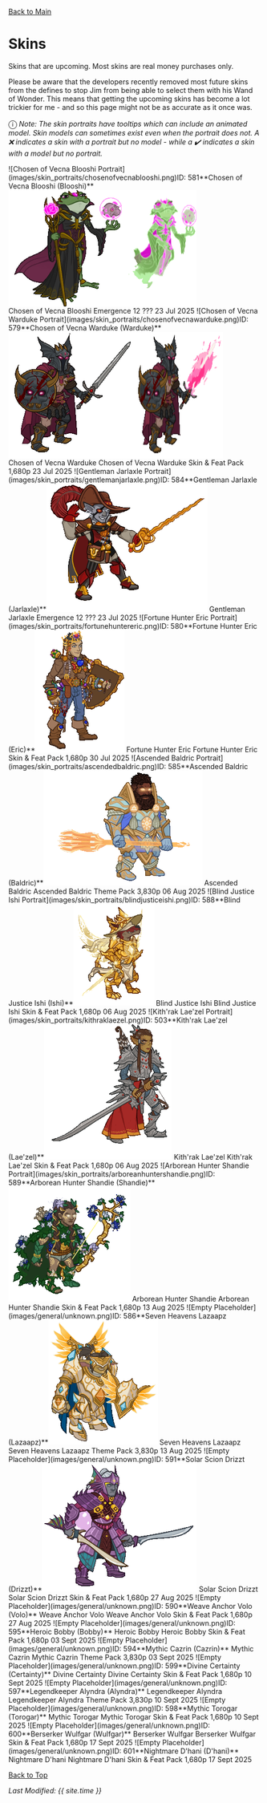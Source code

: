 [Back to Main](index.md)

# Skins

Skins that are upcoming. Most skins are real money purchases only.

Please be aware that the developers recently removed most future skins from the defines to stop Jim from being able to select them with his Wand of Wonder. This means that getting the upcoming skins has become a lot trickier for me - and so this page might not be as accurate as it once was.

<span style="font-size:1.2em;">ⓘ</span> *Note: The skin portraits have tooltips which can include an animated model. Skin models can sometimes exist even when the portrait does not. A ❌ indicates a skin with a portrait but no model - while a ✔️ indicates a skin with a model but no portrait.*

<span class="skinTableColumn">
    <span class="skinTableRow">
        <span class="skinTableIcon">
            <span class="skinTooltipHolder" style="width:max-content">![Chosen of Vecna Blooshi Portrait](images/skin_portraits/chosenofvecnablooshi.png)<span class="featTooltipContents">ID: 581**Chosen of Vecna Blooshi (Blooshi)**<span style="display:flex;flex-direction:row"><img src="images/skin_models/chosenofvecnablooshi.gif" alt="Chosen of Vecna Blooshi Model Gif" style="width:auto;height:auto;max-width:min-content;max-height:100%"><img src="images/skin_models/chosenofvecnablooshi-spirit.gif" alt="Chosen of Vecna Blooshi Alternate Model Gif" style="width:auto;height:auto;max-width:min-content;max-height:100%"></span></span></span>
        </span>
        <span class="skinTableName">
            Chosen of Vecna Blooshi
        </span>
        <span class="skinTableSource">
            Emergence 12
        </span>
        <span class="skinTableCost">
            ???
        </span>
        <span class="skinTableDate">
            23 Jul 2025
        </span>
    </span>
    <span class="skinTableRow">
        <span class="skinTableIcon">
            <span class="skinTooltipHolder" style="width:max-content">![Chosen of Vecna Warduke Portrait](images/skin_portraits/chosenofvecnawarduke.png)<span class="featTooltipContents">ID: 579**Chosen of Vecna Warduke (Warduke)**<span style="display:flex;flex-direction:row"><img src="images/skin_models/chosenofvecnawarduke.gif" alt="Chosen of Vecna Warduke Model Gif" style="width:auto;height:auto;max-width:min-content;max-height:100%"><img src="images/skin_models/chosenofvecnawarduke-flame_tongue.gif" alt="Chosen of Vecna Warduke Alternate Model Gif" style="width:auto;height:auto;max-width:min-content;max-height:100%"></span></span></span>
        </span>
        <span class="skinTableName">
            Chosen of Vecna Warduke
        </span>
        <span class="skinTableSource">
            Chosen of Vecna Warduke Skin & Feat Pack
        </span>
        <span class="skinTableCost">
            1,680p
        </span>
        <span class="skinTableDate">
            23 Jul 2025
        </span>
    </span>
    <span class="skinTableRow">
        <span class="skinTableIcon">
            <span class="skinTooltipHolder" style="width:max-content">![Gentleman Jarlaxle Portrait](images/skin_portraits/gentlemanjarlaxle.png)<span class="featTooltipContents">ID: 584**Gentleman Jarlaxle (Jarlaxle)**<img src="images/skin_models/gentlemanjarlaxle.gif" alt="Gentleman Jarlaxle Model Gif" style="width:auto;height:auto;max-width:min-content;max-height:100%"></span></span>
        </span>
        <span class="skinTableName">
            Gentleman Jarlaxle
        </span>
        <span class="skinTableSource">
            Emergence 12
        </span>
        <span class="skinTableCost">
            ???
        </span>
        <span class="skinTableDate">
            23 Jul 2025
        </span>
    </span>
    <span class="skinTableRow">
        <span class="skinTableIcon">
            <span class="skinTooltipHolder" style="width:max-content">![Fortune Hunter Eric Portrait](images/skin_portraits/fortunehuntereric.png)<span class="featTooltipContents">ID: 580**Fortune Hunter Eric (Eric)**<img src="images/skin_models/fortunehuntereric.gif" alt="Fortune Hunter Eric Model Gif" style="width:auto;height:auto;max-width:min-content;max-height:100%"></span></span>
        </span>
        <span class="skinTableName">
            Fortune Hunter Eric
        </span>
        <span class="skinTableSource">
            Fortune Hunter Eric Skin & Feat Pack
        </span>
        <span class="skinTableCost">
            1,680p
        </span>
        <span class="skinTableDate">
            30 Jul 2025
        </span>
    </span>
    <span class="skinTableRow">
        <span class="skinTableIcon">
            <span class="skinTooltipHolder" style="width:max-content">![Ascended Baldric Portrait](images/skin_portraits/ascendedbaldric.png)<span class="featTooltipContents">ID: 585**Ascended Baldric (Baldric)**<img src="images/skin_models/ascendedbaldric.gif" alt="Ascended Baldric Model Gif" style="width:auto;height:auto;max-width:min-content;max-height:100%"></span></span>
        </span>
        <span class="skinTableName">
            Ascended Baldric
        </span>
        <span class="skinTableSource">
            Ascended Baldric Theme Pack
        </span>
        <span class="skinTableCost">
            3,830p
        </span>
        <span class="skinTableDate">
            06 Aug 2025
        </span>
    </span>
    <span class="skinTableRow">
        <span class="skinTableIcon">
            <span class="skinTooltipHolder" style="width:max-content">![Blind Justice Ishi Portrait](images/skin_portraits/blindjusticeishi.png)<span class="featTooltipContents">ID: 588**Blind Justice Ishi (Ishi)**<img src="images/skin_models/blindjusticeishi.gif" alt="Blind Justice Ishi Model Gif" style="width:auto;height:auto;max-width:min-content;max-height:100%"></span></span>
        </span>
        <span class="skinTableName">
            Blind Justice Ishi
        </span>
        <span class="skinTableSource">
            Blind Justice Ishi Skin & Feat Pack
        </span>
        <span class="skinTableCost">
            1,680p
        </span>
        <span class="skinTableDate">
            06 Aug 2025
        </span>
    </span>
    <span class="skinTableRow">
        <span class="skinTableIcon">
            <span class="skinTooltipHolder" style="width:max-content">![Kith'rak Lae'zel Portrait](images/skin_portraits/kithraklaezel.png)<span class="featTooltipContents">ID: 503**Kith'rak Lae'zel (Lae'zel)**<img src="images/skin_models/kithraklaezel.gif" alt="Kith'rak Lae'zel Model Gif" style="width:auto;height:auto;max-width:min-content;max-height:100%"></span></span>
        </span>
        <span class="skinTableName">
            Kith'rak Lae'zel
        </span>
        <span class="skinTableSource">
            Kith'rak Lae'zel Skin & Feat Pack
        </span>
        <span class="skinTableCost">
            1,680p
        </span>
        <span class="skinTableDate">
            06 Aug 2025
        </span>
    </span>
    <span class="skinTableRow">
        <span class="skinTableIcon">
            <span class="skinTooltipHolder" style="width:max-content">![Arborean Hunter Shandie Portrait](images/skin_portraits/arboreanhuntershandie.png)<span class="featTooltipContents">ID: 589**Arborean Hunter Shandie (Shandie)**<img src="images/skin_models/arboreanhuntershandie.gif" alt="Arborean Hunter Shandie Model Gif" style="width:auto;height:auto;max-width:min-content;max-height:100%"></span></span>
        </span>
        <span class="skinTableName">
            Arborean Hunter Shandie
        </span>
        <span class="skinTableSource">
            Arborean Hunter Shandie Skin & Feat Pack
        </span>
        <span class="skinTableCost">
            1,680p
        </span>
        <span class="skinTableDate">
            13 Aug 2025
        </span>
    </span>
    <span class="skinTableRow">
        <span class="skinTableIcon">
            <span class="skinTooltipHolder" style="width:max-content">![Empty Placeholder](images/general/unknown.png)<span class="featTooltipContents">ID: 586**Seven Heavens Lazaapz (Lazaapz)**<img src="images/skin_models/sevenheavenslazaapz.gif" alt="Seven Heavens Lazaapz Model Gif" style="width:auto;height:auto;max-width:min-content;max-height:100%"></span><span style="position:absolute;bottom:-6px;right:-18px">✔️</span></span>
        </span>
        <span class="skinTableName">
            Seven Heavens Lazaapz
        </span>
        <span class="skinTableSource">
            Seven Heavens Lazaapz Theme Pack
        </span>
        <span class="skinTableCost">
            3,830p
        </span>
        <span class="skinTableDate">
            13 Aug 2025
        </span>
    </span>
    <span class="skinTableRow">
        <span class="skinTableIcon">
            <span class="skinTooltipHolder" style="width:max-content">![Empty Placeholder](images/general/unknown.png)<span class="featTooltipContents">ID: 591**Solar Scion Drizzt (Drizzt)**<img src="images/skin_models/solarsciondrizzt.gif" alt="Solar Scion Drizzt Model Gif" style="width:auto;height:auto;max-width:min-content;max-height:100%"></span><span style="position:absolute;bottom:-6px;right:-18px">✔️</span></span>
        </span>
        <span class="skinTableName">
            Solar Scion Drizzt
        </span>
        <span class="skinTableSource">
            Solar Scion Drizzt Skin & Feat Pack
        </span>
        <span class="skinTableCost">
            1,680p
        </span>
        <span class="skinTableDate">
            27 Aug 2025
        </span>
    </span>
    <span class="skinTableRow">
        <span class="skinTableIcon">
            <span class="skinTooltipHolder" style="width:max-content">![Empty Placeholder](images/general/unknown.png)<span class="featTooltipContents">ID: 590**Weave Anchor Volo (Volo)**</span></span>
        </span>
        <span class="skinTableName">
            Weave Anchor Volo
        </span>
        <span class="skinTableSource">
            Weave Anchor Volo Skin & Feat Pack
        </span>
        <span class="skinTableCost">
            1,680p
        </span>
        <span class="skinTableDate">
            27 Aug 2025
        </span>
    </span>
    <span class="skinTableRow">
        <span class="skinTableIcon">
            <span class="skinTooltipHolder" style="width:max-content">![Empty Placeholder](images/general/unknown.png)<span class="featTooltipContents">ID: 595**Heroic Bobby (Bobby)**</span></span>
        </span>
        <span class="skinTableName">
            Heroic Bobby
        </span>
        <span class="skinTableSource">
            Heroic Bobby Skin & Feat Pack
        </span>
        <span class="skinTableCost">
            1,680p
        </span>
        <span class="skinTableDate">
            03 Sept 2025
        </span>
    </span>
    <span class="skinTableRow">
        <span class="skinTableIcon">
            <span class="skinTooltipHolder" style="width:max-content">![Empty Placeholder](images/general/unknown.png)<span class="featTooltipContents">ID: 594**Mythic Cazrin (Cazrin)**</span></span>
        </span>
        <span class="skinTableName">
            Mythic Cazrin
        </span>
        <span class="skinTableSource">
            Mythic Cazrin Theme Pack
        </span>
        <span class="skinTableCost">
            3,830p
        </span>
        <span class="skinTableDate">
            03 Sept 2025
        </span>
    </span>
    <span class="skinTableRow">
        <span class="skinTableIcon">
            <span class="skinTooltipHolder" style="width:max-content">![Empty Placeholder](images/general/unknown.png)<span class="featTooltipContents">ID: 599**Divine Certainty (Certainty)**</span></span>
        </span>
        <span class="skinTableName">
            Divine Certainty
        </span>
        <span class="skinTableSource">
            Divine Certainty Skin & Feat Pack
        </span>
        <span class="skinTableCost">
            1,680p
        </span>
        <span class="skinTableDate">
            10 Sept 2025
        </span>
    </span>
    <span class="skinTableRow">
        <span class="skinTableIcon">
            <span class="skinTooltipHolder" style="width:max-content">![Empty Placeholder](images/general/unknown.png)<span class="featTooltipContents">ID: 597**Legendkeeper Alyndra (Alyndra)**</span></span>
        </span>
        <span class="skinTableName">
            Legendkeeper Alyndra
        </span>
        <span class="skinTableSource">
            Legendkeeper Alyndra Theme Pack
        </span>
        <span class="skinTableCost">
            3,830p
        </span>
        <span class="skinTableDate">
            10 Sept 2025
        </span>
    </span>
    <span class="skinTableRow">
        <span class="skinTableIcon">
            <span class="skinTooltipHolder" style="width:max-content">![Empty Placeholder](images/general/unknown.png)<span class="featTooltipContents">ID: 598**Mythic Torogar (Torogar)**</span></span>
        </span>
        <span class="skinTableName">
            Mythic Torogar
        </span>
        <span class="skinTableSource">
            Mythic Torogar Skin & Feat Pack
        </span>
        <span class="skinTableCost">
            1,680p
        </span>
        <span class="skinTableDate">
            10 Sept 2025
        </span>
    </span>
    <span class="skinTableRow">
        <span class="skinTableIcon">
            <span class="skinTooltipHolder" style="width:max-content">![Empty Placeholder](images/general/unknown.png)<span class="featTooltipContents">ID: 600**Berserker Wulfgar (Wulfgar)**</span></span>
        </span>
        <span class="skinTableName">
            Berserker Wulfgar
        </span>
        <span class="skinTableSource">
            Berserker Wulfgar Skin & Feat Pack
        </span>
        <span class="skinTableCost">
            1,680p
        </span>
        <span class="skinTableDate">
            17 Sept 2025
        </span>
    </span>
    <span class="skinTableRow">
        <span class="skinTableIcon">
            <span class="skinTooltipHolder" style="width:max-content">![Empty Placeholder](images/general/unknown.png)<span class="featTooltipContents">ID: 601**Nightmare D'hani (D'hani)**</span></span>
        </span>
        <span class="skinTableName">
            Nightmare D'hani
        </span>
        <span class="skinTableSource">
            Nightmare D'hani Skin & Feat Pack
        </span>
        <span class="skinTableCost">
            1,680p
        </span>
        <span class="skinTableDate">
            17 Sept 2025
        </span>
    </span>
</span>

[Back to Top](#top)

*Last Modified: {{ site.time }}*